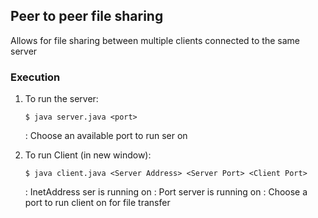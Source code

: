 ## Peer to peer file sharing

Allows for file sharing between multiple clients connected to the same server

### Execution

1. To run the server:

   `$ java server.java <port>`
   
   <port>: Choose an available port to run ser on

2. To run Client (in new window):

   `$ java client.java <Server Address> <Server Port> <Client Port>`
   
   <Server Address>: InetAddress ser is running on
   <Server Port>: Port server is running on
   <Client Port>: Choose a port to run client on for file transfer
